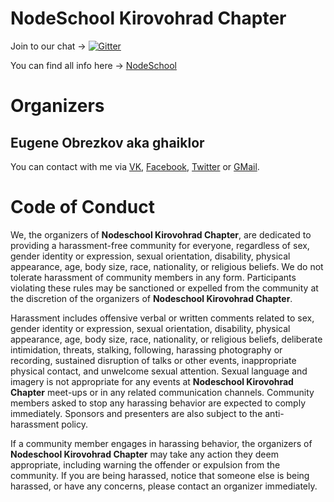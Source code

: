 # NodeSchool Kirovohrad Chapter

Join to our chat -> [![Gitter](https://badges.gitter.im/Join%20Chat.svg)](https://gitter.im/nodeschool/kirovohrad?utm_source=badge&utm_medium=badge&utm_campaign=pr-badge)

You can find all info here -> [NodeSchool](http://nodeschool.io/kirovohrad/)

# Organizers

## Eugene Obrezkov aka ghaiklor

You can contact with me via [VK](http://vk.com/ghaiklor_xakep), [Facebook](https://www.facebook.com/ghaiklor), [Twitter](https://twitter.com/ghaiklor) or [GMail](mailto:ghaiklor@gmail.com).

# Code of Conduct

We, the organizers of **Nodeschool Kirovohrad Chapter**, are dedicated to providing a harassment-free community for everyone, regardless of sex, gender identity or expression, sexual orientation, disability, physical appearance, age, body size, race, nationality, or religious beliefs. We do not tolerate harassment of community members in any form. Participants violating these rules may be sanctioned or expelled from the community at the discretion of the organizers of **Nodeschool Kirovohrad Chapter**.

Harassment includes offensive verbal or written comments related to sex, gender identity or expression, sexual orientation, disability, physical appearance, age, body size, race, nationality, or religious beliefs, deliberate intimidation, threats, stalking, following, harassing photography or recording, sustained disruption of talks or other events, inappropriate physical contact, and unwelcome sexual attention. Sexual language and imagery is not appropriate for any events at **Nodeschool Kirovohrad Chapter** meet-ups or in any related communication channels. Community members asked to stop any harassing behavior are expected to comply immediately. Sponsors and presenters are also subject to the anti-harassment policy.

If a community member engages in harassing behavior, the organizers of **Nodeschool Kirovohrad Chapter** may take any action they deem appropriate, including warning the offender or expulsion from the community. If you are being harassed, notice that someone else is being harassed, or have any concerns, please contact an organizer immediately.
